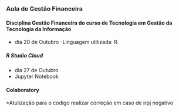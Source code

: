 ### Aula de Gestão Financeira

#### Disciplina  Gestão Financeira do curso de Tecnologia em Gestão da Tecnologia da Informação
- dia 20 de Outubro
-Linguagem utilizada: R.

##### R Studio Cloud

- dia 27 de Outubro
- Jupyter Notebook
#### Colaboratory

*Atulização para o codigo realizar correção em caso de irpj negativo
